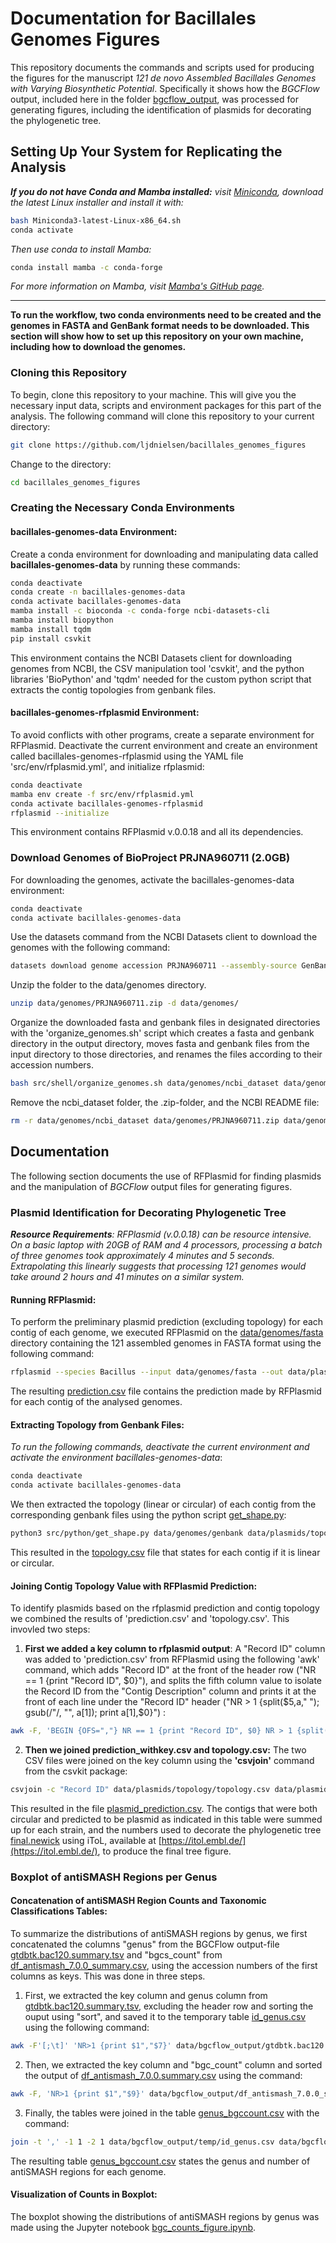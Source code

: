 # Documentation for Bacillales Genomes Figures

This repository documents the commands and scripts used for producing the figures for the manuscript *121 de novo Assembled Bacillales Genomes with Varying Biosynthetic Potential*. Specifically it shows how the *BGCFlow* output, included here in the folder [bgcflow_output](data/bgcflow_output/), was processed for generating figures, including the identification of plasmids for decorating the phylogenetic tree.

## Setting Up Your System for Replicating the Analysis

*__If you do not have Conda and Mamba installed:__ visit [Miniconda](https://docs.anaconda.com/free/miniconda/), download the latest Linux installer and install it with:*
~~~bash
bash Miniconda3-latest-Linux-x86_64.sh
conda activate
~~~
*Then use conda to install Mamba:*

~~~bash
conda install mamba -c conda-forge
~~~
*For more information on Mamba, visit [Mamba's GitHub page](https://github.com/mamba-org/mamba?tab=readme-ov-file).*
___

__To run the workflow, two conda environments need to be created and the genomes in FASTA and GenBank format needs to be downloaded. This section will show how to set up this repository on your own machine, including how to download the genomes.__

### Cloning this Repository

To begin, clone this repository to your machine. This will give you the necessary input data, scripts and environment packages for this part of the analysis. The following command will clone this repository to your current directory:

~~~bash
git clone https://github.com/ljdnielsen/bacillales_genomes_figures
~~~

Change to the directory:

~~~bash
cd bacillales_genomes_figures
~~~

### Creating the Necessary Conda Environments

#### bacillales-genomes-data Environment:

Create a conda environment for downloading and manipulating data called __bacillales-genomes-data__ by running these commands:

~~~bash
conda deactivate
conda create -n bacillales-genomes-data
conda activate bacillales-genomes-data
mamba install -c bioconda -c conda-forge ncbi-datasets-cli
mamba install biopython
mamba install tqdm
pip install csvkit
~~~

This environment contains the NCBI Datasets client for downloading genomes from NCBI, the CSV manipulation tool 'csvkit', and the python libraries 'BioPython' and 'tqdm' needed for the custom python script that extracts the contig topologies from genbank files.

#### bacillales-genomes-rfplasmid Environment:
To avoid conflicts with other programs, create a separate environment for RFPlasmid. Deactivate the current environment and create an environment called bacillales-genomes-rfplasmid using the YAML file 'src/env/rfplasmid.yml', and initialize rfplasmid:

~~~bash
conda deactivate
mamba env create -f src/env/rfplasmid.yml
conda activate bacillales-genomes-rfplasmid
rfplasmid --initialize
~~~

This environment contains RFPlasmid v.0.0.18 and all its dependencies.

### Download Genomes of BioProject PRJNA960711 (2.0GB)
For downloading the genomes, activate the bacillales-genomes-data environment:

~~~bash
conda deactivate
conda activate bacillales-genomes-data
~~~

Use the datasets command from the NCBI Datasets client to download the genomes with the following command:
~~~bash
datasets download genome accession PRJNA960711 --assembly-source GenBank --include gbff,genome --filename data/genomes/PRJNA960711.zip
~~~

Unzip the folder to the data/genomes directory.

~~~bash
unzip data/genomes/PRJNA960711.zip -d data/genomes/
~~~

Organize the downloaded fasta and genbank files in designated directories with the 'organize_genomes.sh' script which creates a fasta and genbank directory in the output directory, moves fasta and genbank files from the input directory to those directories, and renames the files according to their accession numbers.

~~~bash
bash src/shell/organize_genomes.sh data/genomes/ncbi_dataset data/genomes
~~~

Remove the ncbi_dataset folder, the .zip-folder, and the NCBI README file:

~~~bash
rm -r data/genomes/ncbi_dataset data/genomes/PRJNA960711.zip data/genomes/README.md
~~~

## Documentation

The following section documents the use of RFPlasmid for finding plasmids and the manipulation of *BGCFlow* output files for generating figures.

### Plasmid Identification for Decorating Phylogenetic Tree

*__Resource Requirements__: RFPlasmid (v.0.0.18) can be resource intensive. On a basic laptop with 20GB of RAM and 4 processors, processing a batch of three genomes took approximately 4 minutes and 5 seconds. Extrapolating this linearly suggests that processing 121 genomes would take around 2 hours and 41 minutes on a similar system.*

#### Running RFPlasmid:

To perform the preliminary plasmid prediction (excluding topology) for each contig of each genome, we executed RFPlasmid on the [data/genomes/fasta](data/genomes/fasta/) directory containing the 121 assembled genomes in FASTA format using the following command:

~~~bash
rfplasmid --species Bacillus --input data/genomes/fasta --out data/plasmids/rfplasmid
~~~

The resulting [prediction.csv](data/plasmids/rfplasmid/prediction.csv) file contains the prediction made by RFPlasmid for each contig of the analysed genomes.

#### Extracting Topology from Genbank Files:
*To run the following commands, deactivate the current environment and activate the environment bacillales-genomes-data*:

~~~bash
conda deactivate
conda activate bacillales-genomes-data
~~~

We then extracted the topology (linear or circular) of each contig from the corresponding genbank files using the python script [get_shape.py](../../src/python/get_shape.py):

~~~bash
python3 src/python/get_shape.py data/genomes/genbank data/plasmids/topology/topology.csv
~~~

This resulted in the [topology.csv](data/plasmids/topology/topology.csv) file that states for each contig if it is linear or circular.

#### Joining Contig Topology Value with RFPlasmid Prediction:
To identify plasmids based on the rfplasmid prediction and contig topology we combined the results of 'prediction.csv' and 'topology.csv'. This invovled two steps:

1. **First we added a key column to rfplasmid output**: A "Record ID" column was added to 'prediction.csv' from RFPlasmid using the following 'awk' command, which adds "Record ID" at the front of the header row ("NR == 1 {print "Record ID", $0}"), and splits the fifth column value to isolate the Record ID from the "Contig Description" column and prints it at the front of each line under the "Record ID" header ("NR > 1 {split($5,a," "); gsub(/"/, "", a[1]); print a[1],$0}") :
~~~bash
awk -F, 'BEGIN {OFS=","} NR == 1 {print "Record ID", $0} NR > 1 {split($5,a," "); gsub(/"/, "", a[1]); print a[1],$0}' data/plasmids/rfplasmid/prediction.csv > data/plasmids/rfplasmid/prediction_withkey.csv
~~~

2. **Then we joined prediction_withkey.csv and topology.csv:** The two CSV files were joined on the key column using the **'csvjoin'** command from the csvkit package:
~~~bash
csvjoin -c "Record ID" data/plasmids/topology/topology.csv data/plasmids/rfplasmid/prediction_withkey.csv > data/plasmids/plasmid_predictions.csv
~~~

This resulted in the file [plasmid_prediction.csv](data/plasmids/plasmid_predictions.csv). The contigs that were both circular and predicted to be plasmid as indicated in this table were summed up for each strain, and the numbers used to decorate the phylogenetic tree [final.newick](data/bgcflow_output/final.newick) using iToL, available at [https://itol.embl.de/](https://itol.embl.de/), to produce the final tree figure.

### Boxplot of antiSMASH Regions per Genus

#### Concatenation of antiSMASH Region Counts and Taxonomic Classifications Tables:

To summarize the distributions of antiSMASH regions by genus, we first concatenated the columns "genus" from the BGCFlow output-file [gtdbtk.bac120.summary.tsv](data/bgcflow_output/gtdbtk.bac120.summary.tsv) and "bgcs_count" from [df_antismash_7.0.0_summary.csv](data/bgcflow_output/df_antismash_7.0.0_summary.csv), using the accession numbers of the first columns as keys. This was done in three steps.

1. First, we extracted the key column and genus column from [gtdbtk.bac120.summary.tsv](data/bgcflow_output/gtdbtk.bac120.summary.tsv), excluding the header row and sorting the ouput using "sort", and saved it to the temporary table [id_genus.csv](data/bgcflow_output/temp/id_genus_sorted.csv) using the following command:

~~~bash
awk -F'[;\t]' 'NR>1 {print $1","$7}' data/bgcflow_output/gtdbtk.bac120.summary.tsv | sort > data/bgcflow_output/temp/id_genus.csv
~~~
2. Then, we extracted the key column and "bgc_count" column and sorted the output of [df_antismash_7.0.0.summary.csv](data/bgcflow_output/df_antismash_7.0.0_summary.csv) using the command:
~~~bash
awk -F, 'NR>1 {print $1","$9}' data/bgcflow_output/df_antismash_7.0.0_summary.csv | sort > data/bgcflow_output/temp/id_bgccount.csv
~~~
3. Finally, the tables were joined in the table [genus_bgccount.csv](data/bgcflow_output/temp/genus_bgccount.csv) with the command:

~~~bash
join -t ',' -1 1 -2 1 data/bgcflow_output/temp/id_genus.csv data/bgcflow_output/temp/id_bgccount.csv > data/bgcflow_output/genus_bgccount.csv
~~~

The resulting table [genus_bgccount.csv](data/bgcflow_output/genus_bgccount.csv) states the genus and number of antiSMASH regions for each genome.

#### Visualization of Counts in Boxplot:

The boxplot showing the distributions of antiSMASH regions by genus was made using the Jupyter notebook [bgc_counts_figure.ipynb](src/notebooks/bgc_counts_figure.ipynb).